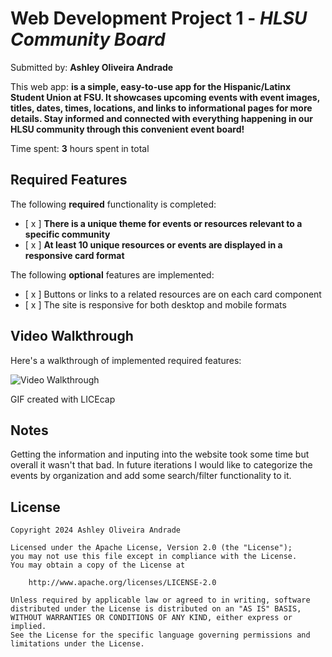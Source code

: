 # Web Development Project 1 - _HLSU Community Board_

Submitted by: **Ashley Oliveira Andrade**

This web app: **is a simple, easy-to-use app for the Hispanic/Latinx Student Union at FSU. It showcases upcoming events with event images, titles, dates, times, locations, and links to informational pages for more details. Stay informed and connected with everything happening in our HLSU community through this convenient event board!**

Time spent: **3** hours spent in total

## Required Features

The following **required** functionality is completed:

- [ x ] **There is a unique theme for events or resources relevant to a specific community**
- [ x ] **At least 10 unique resources or events are displayed in a responsive card format**

The following **optional** features are implemented:

- [ x ] Buttons or links to a related resources are on each card component
- [ x ] The site is responsive for both desktop and mobile formats

## Video Walkthrough

Here's a walkthrough of implemented required features:

<img src='./src/assets/community-board-demo.gif' title='Video Walkthrough' width='' alt='Video Walkthrough' />

<!-- Replace this with whatever GIF tool you used! -->

GIF created with LICEcap

<!-- Recommended tools:
[Kap](https://getkap.co/) for macOS
[ScreenToGif](https://www.screentogif.com/) for Windows
[peek](https://github.com/phw/peek) for Linux. -->

## Notes

Getting the information and inputing into the website took some time but overall it wasn't that bad. In future iterations I would like to categorize the events by organization and add some search/filter functionality to it.

## License

    Copyright 2024 Ashley Oliveira Andrade

    Licensed under the Apache License, Version 2.0 (the "License");
    you may not use this file except in compliance with the License.
    You may obtain a copy of the License at

        http://www.apache.org/licenses/LICENSE-2.0

    Unless required by applicable law or agreed to in writing, software
    distributed under the License is distributed on an "AS IS" BASIS,
    WITHOUT WARRANTIES OR CONDITIONS OF ANY KIND, either express or implied.
    See the License for the specific language governing permissions and
    limitations under the License.
